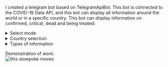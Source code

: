 I created a telegram bot based on TelegramApiBot. This bot is connected to the COVID-19 Data API, and this bot can display all information around the world or in a specific country. This bot can display information on confirmed, critical, dead and being treated:

<details>
  <summary>
    Select mode
  </summary>
<img src="https://github.com/jorneytoplay/COVID-19StatisticCheckerBot/blob/master/pic/1.jpg" width="350" />
  </details>
  
   <details>
  <summary>
    Country selection 
  </summary>
<img src="https://github.com/jorneytoplay/COVID-19StatisticCheckerBot/blob/master/pic/photo_2021-10-10_01-02-17.jpg" width="350" />
  </details> 
  
  <details>
  <summary>
    Types of information
  </summary>
<img src="https://github.com/jorneytoplay/COVID-19StatisticCheckerBot/blob/master/pic/2.jpg" width="350" />
  </details>

Demonstration of work:
<br><img src="https://github.com/jorneytoplay/COVID-19StatisticCheckerBot/blob/master/pic/IMG_2093.gif" alt="this slowpoke moves"  width="200" /></br>
